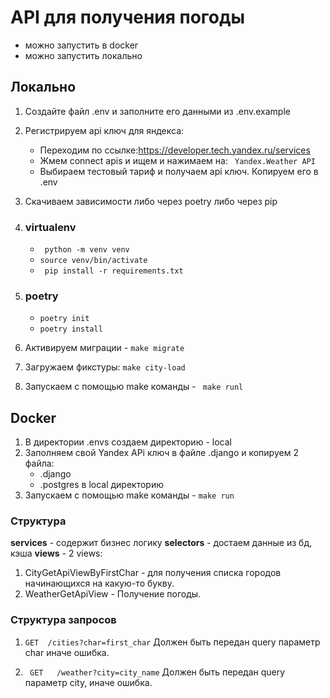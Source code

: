 # API для получения погоды

* можно запустить в docker
* можно запустить локально

## Локально
1. Создайте файл .env и заполните его данными из .env.example
2. Регистрируем api ключ для яндекса:
   * Переходим по ссылке:https://developer.tech.yandex.ru/services
   * Жмем connect apis и ищем и нажимаем на: ``` Yandex.Weather API```
   * Выбираем тестовый тариф и получаем api ключ. Копируем его в .env
3. Скачиваем зависимости либо через poetry либо через pip
4. ### virtualenv
    * ``` python -m venv venv```
    * ``` source venv/bin/activate ```
    * ``` pip install -r requirements.txt```
5. ### poetry
    * ``` poetry init ```
    * ``` poetry install ```

6. Активируем миграции - ``` make migrate ```
6. Загружаем фикстуры: ```make city-load ```
7. Запускаем с помощью make команды - ``` make runl```

## Docker
1. В директории .envs создаем директорию - local
2. Заполняем свой Yandex APi ключ в файле .django и копируем 2 файла:
    * .django
    * .postgres
в local директорию
3. Запускаем с помощью make команды - ``` make run ```

### Структура
**services** - содержит бизнес логику
**selectors** - достаем данные из бд, кэша
**views** - 2 views:
1. CityGetApiViewByFirstChar -  для получения списка городов начинающихся на какую-то букву.
2. WeatherGetApiView - Получение погоды.

### Структура запросов
1. `````GET  /cities?char=first_char````` Должен быть передан query параметр char иначе ошибка.
 
2. ``` GET   /weather?city=city_name``` Должен быть передан query параметр city, иначе ошибка.
